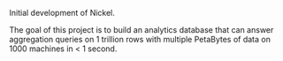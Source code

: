 Initial development of Nickel. 

The goal of this project is to build an analytics database
that can answer aggregation queries on 1 trillion rows with multiple PetaBytes of data on 
1000 machines in < 1 second.
